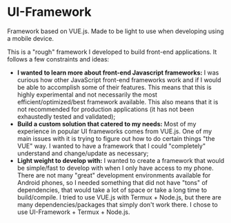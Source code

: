 # UI-Framework
Framework based on VUE.js. Made to be light to use when developing using a mobile device.

This is a "rough" framework I developed to build front-end applications. It follows a few constraints and ideas:
- **I wanted to learn more about front-end Javascript frameworks:** I was curious how other JavaScript front-end frameworks work and if I would be able to accomplish some of their features. This means that this is highly experimental and not necessarily the most efficient/optimized/best framework available. This also means that it is not recommended for production applications (it has not been exhaustedly tested and validated);
- **Build a custom solution that catered to my needs:** Most of my experience in popular UI frameworks comes from VUE.js. One of my main issues with it is trying to figure out how to do certain things "the VUE" way. I wanted to have a framework that I could "completely" understand and change/update as necessary;
- **Light weight to develop with:** I wanted to create a framework that would be simple/fast to develop with when I only have access to my phone. There are not many "great" development environments available for Android phones, so I needed something that did not have "tons" of dependencies, that would take a lot of space or take a long time to build/compile. I tried to use VUE.js with Termux + Node.js, but there are many dependencies/packages that simply don't work there. I chose to use UI-Framework + Termux + Node.js.

